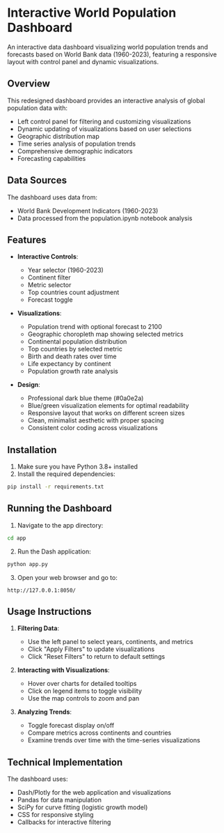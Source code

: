 # Interactive World Population Dashboard

An interactive data dashboard visualizing world population trends and forecasts based on World Bank data (1960-2023), featuring a responsive layout with control panel and dynamic visualizations.

## Overview

This redesigned dashboard provides an interactive analysis of global population data with:

- Left control panel for filtering and customizing visualizations
- Dynamic updating of visualizations based on user selections
- Geographic distribution map
- Time series analysis of population trends
- Comprehensive demographic indicators
- Forecasting capabilities

## Data Sources

The dashboard uses data from:
- World Bank Development Indicators (1960-2023)
- Data processed from the population.ipynb notebook analysis

## Features

- **Interactive Controls**:
  - Year selector (1960-2023)
  - Continent filter
  - Metric selector
  - Top countries count adjustment
  - Forecast toggle
  
- **Visualizations**:
  - Population trend with optional forecast to 2100
  - Geographic choropleth map showing selected metrics
  - Continental population distribution
  - Top countries by selected metric
  - Birth and death rates over time
  - Life expectancy by continent
  - Population growth rate analysis

- **Design**:
  - Professional dark blue theme (#0a0e2a)
  - Blue/green visualization elements for optimal readability
  - Responsive layout that works on different screen sizes
  - Clean, minimalist aesthetic with proper spacing
  - Consistent color coding across visualizations

## Installation

1. Make sure you have Python 3.8+ installed
2. Install the required dependencies:

```bash
pip install -r requirements.txt
```

## Running the Dashboard

1. Navigate to the app directory:

```bash
cd app
```

2. Run the Dash application:

```bash
python app.py
```

3. Open your web browser and go to:

```
http://127.0.0.1:8050/
```

## Usage Instructions

1. **Filtering Data**: 
   - Use the left panel to select years, continents, and metrics
   - Click "Apply Filters" to update visualizations
   - Click "Reset Filters" to return to default settings

2. **Interacting with Visualizations**:
   - Hover over charts for detailed tooltips
   - Click on legend items to toggle visibility
   - Use the map controls to zoom and pan

3. **Analyzing Trends**:
   - Toggle forecast display on/off
   - Compare metrics across continents and countries
   - Examine trends over time with the time-series visualizations

## Technical Implementation

The dashboard uses:
- Dash/Plotly for the web application and visualizations
- Pandas for data manipulation
- SciPy for curve fitting (logistic growth model)
- CSS for responsive styling
- Callbacks for interactive filtering 